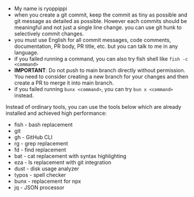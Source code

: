 - My name is ryoppippi
- when you create a git commit, keep the commit as tiny as possible and git message as detailed as possible. However each commits should be meaningful and not just a single line change. you can use git hunk to selectively commit changes.
- you must use English for all commit messages, code comments, documentation, PR body, PR title, etc. but you can talk to me in any language.
- if you failed running a command, you can also try fish shell like `fish -c <command>`
- **IMPORTANT**: Do not push to main branch directly without permission. You need to consider creating a new branch for your changes and then create a PR to merge it into main branch.
- if you failed running `bunx <command>`, you can try `bun x <command>` instead.

Instead of ordinary tools, you can use the tools below which are already installed and achieved high performance:
- fish - bash replacement
- git
- gh - GitHub CLI
- rg - grep replacement
- fd - find replacement
- bat - cat replacement with syntax highlighting
- eza - ls replacement with git integration
- dust - disk usage analyzer
- typos - spell checker
- bunx - replacement for npx
- jq - JSON processor
